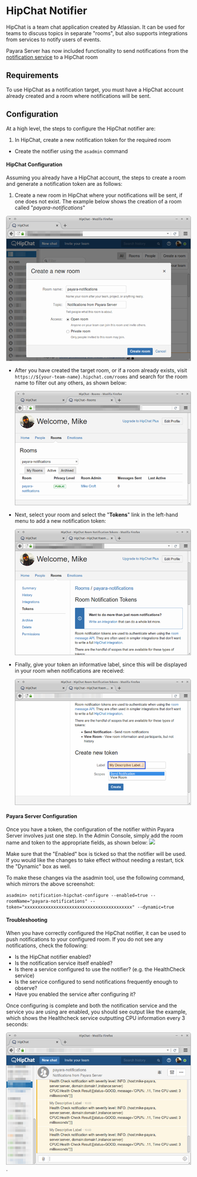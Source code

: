 # HipChat Notifier
HipChat is a team chat application created by Atlassian. It can be used for teams to discuss topics in separate "rooms", but also supports integrations from services to notify users of events.

Payara Server has now included functionality to send notifications from the [notification service](/documentation/extended-documentation/notification-service/notification-service.md) to a HipChat room


## Requirements
To use HipChat as a notification target, you must have a HipChat account already created and a room where notifications will be sent.

## Configuration
At a high level, the steps to configure the HipChat notifier are:

1. In HipChat, create a new notification token for the required room
- Create the notifier using the `asadmin` command

#### HipChat Configuration
Assuming you already have a HipChat account, the steps to create a room and generate a notification token are as follows:

1. Create a new room in HipChat where your notifications will be sent, if one does not exist. The example below shows the creation of a room called "*payara-notifications*"   
  
  ![](/assets/hipchat-create-room.png)
- After you have created the target room, or if a room already exists, visit `https://${your-team-name}.hipchat.com/rooms` and search for the room name to filter out any others, as shown below:

  ![](/assets/hipchat-view-room.png)

- Next, select your room and select the "**Tokens**" link in the left-hand menu to add a new notification token:

  ![](/assets/hipchat-room-tokens.png)

- Finally, give your token an informative label, since this will be displayed in your room when notifications are received:

  ![](/assets/hipchat-create-token.png)


#### Payara Server Configuration
Once you have a token, the configuration of the notifier within Payara Server involves just one step. In the Admin Console, simply add the room name and token to the appropriate fields, as shown below:
![](/assets/admin-console-hipchat-notifier-configuration.png)

Make sure that the "Enabled" box is ticked so that the notifier will be used. If you would like the changes to take effect without needing a restart, tick the "Dynamic" box as well.

To make these changes via the asadmin tool, use the following command, which mirrors the above screenshot:

```
asadmin> notification-hipchat-configure --enabled=true --roomName="payara-notifications" --token="xxxxxxxxxxxxxxxxxxxxxxxxxxxxxxxxxxxxxxxxx" --dynamic=true
```

#### Troubleshooting
When you have correctly configured the HipChat notifier, it can be used to push notifications to your configured room. If you do not see any notifications, check the following:

* Is the HipChat notifier enabled?
* Is the notification service itself enabled?
* Is there a service configured to use the notifier? (e.g. the HealthCheck service)
* Is the service configured to send notifications frequently enough to observe?
* Have you enabled the service after configuring it?

Once configuring is complete and both the notification service and the service you are using are enabled, you should see output like the example, which shows the Healthcheck service outputting CPU information every 3 seconds:



![](/assets/hipchat-notifications.png)
.
